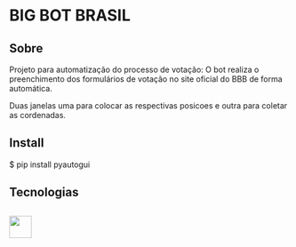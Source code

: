 <h1>BIG BOT BRASIL</h1>

<h2>Sobre</h2>
<p>Projeto para automatização do processo de votação: O bot realiza o preenchimento dos formulários de votação no site oficial do BBB de forma automática. </p>
<p>Duas janelas uma para colocar as respectivas posicoes e outra para coletar as cordenadas.</p>

<h2>Install</h2>
<p>$ pip install pyautogui</p>

<h2>Tecnologias<h2>
<img src="https://cdn.jsdelivr.net/gh/devicons/devicon@latest/icons/python/python-original-wordmark.svg" width="40" />
